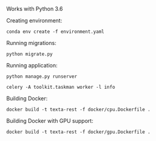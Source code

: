 Works with Python 3.6

Creating environment:

`conda env create -f environment.yaml`

Running migrations:

`python migrate.py`

Running application:

`python manage.py runserver`

`celery -A toolkit.taskman worker -l info`



Building Docker:

`docker build -t texta-rest -f docker/cpu.Dockerfile .`

Building Docker with GPU support:

`docker build -t texta-rest -f docker/gpu.Dockerfile .`

